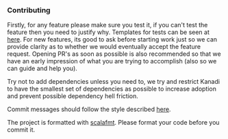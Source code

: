 ### Contributing

Firstly, for any feature please make sure you test it, if you can't test the feature then you need to justify why.
Templates for tests can be seen at [here](https://github.bus.zalan.do/grip/kanadi/tree/master/src/test/scala). For new
features, its good to ask before starting work just so we can provide clarity as to whether we would eventually accept
the feature request. Opening PR's as soon as possible is also recommended so that we have an early impression of what
you are trying to accomplish (also so we can guide and help you).

Try not to add dependencies unless you need to, we try and restrict Kanadi to have the smallest set of dependencies as
possible to increase adoption and prevent possible dependency hell friction.

Commit messages should follow the style described [here](https://chris.beams.io/posts/git-commit/).

The project is formatted with [scalafmt](https://scalameta.org/scalafmt/). Please format your code before you commit it.
